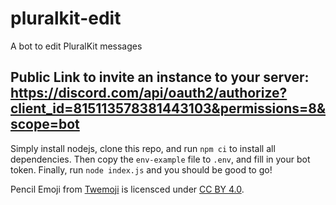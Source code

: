 # pluralkit-edit
A bot to edit PluralKit messages


## Public Link to invite an instance to your server: https://discord.com/api/oauth2/authorize?client_id=815113578381443103&permissions=8&scope=bot

Simply install nodejs, clone this repo, and run `npm ci` to install all dependencies. Then copy the `env-example` file to `.env`, and fill in your bot token. Finally, run `node index.js` and you should be good to go!





Pencil Emoji from [Twemoji](https://github.com/twitter/twemoji) is licensced under [CC BY 4.0](https://creativecommons.org/licenses/by/4.0/).
